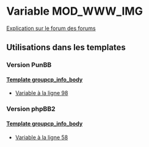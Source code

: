 # Variable MOD_WWW_IMG
[Explication sur le forum des forums](http://forum.forumactif.com/t294113-listing-des-variables#MOD_WWW_IMG)

## Utilisations dans les templates

### Version PunBB

#### [Template groupcp_info_body](punbb/groupcp_info_body.md)
* [Variable à la ligne 98](../punbb/groupcp_info_body.tpl#L98)

### Version phpBB2

#### [Template groupcp_info_body](subsilver/groupcp_info_body.md)
* [Variable à la ligne 58](../subsilver/groupcp_info_body.tpl#L58)